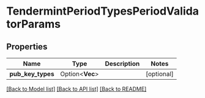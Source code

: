 # TendermintPeriodTypesPeriodValidatorParams

## Properties

Name | Type | Description | Notes
------------ | ------------- | ------------- | -------------
**pub_key_types** | Option<**Vec<String>**> |  | [optional]

[[Back to Model list]](../README.md#documentation-for-models) [[Back to API list]](../README.md#documentation-for-api-endpoints) [[Back to README]](../README.md)


